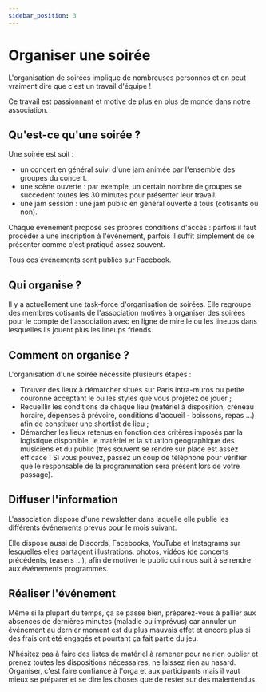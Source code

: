 ```yaml
---
sidebar_position: 3
---
```

# Organiser une soirée

L'organisation de soirées implique de nombreuses personnes et on peut vraiment dire que c'est un travail d'équipe !

Ce travail est passionnant et motive de plus en plus de monde dans notre association.

## Qu'est-ce qu'une soirée ?

Une soirée est soit :

- un concert en général suivi d'une jam animée par l'ensemble des groupes du concert.
- une scène ouverte : par exemple, un certain nombre de groupes se succèdent toutes les 30 minutes pour présenter leur travail.
- une jam session : une jam public en général ouverte à tous (cotisants ou non).

Chaque événement propose ses propres conditions d'accès : parfois il faut procéder à une inscription à l'événement, parfois il suffit simplement de se présenter comme c'est pratiqué assez souvent.

Tous ces événements sont publiés sur Facebook.

## Qui organise ?

Il y a actuellement une task-force d'organisation de soirées. Elle regroupe des membres cotisants de l'association motivés à organiser
des soirées pour le compte de l'association avec en ligne de mire le ou les lineups dans lesquelles ils jouent plus les lineups friends.

## Comment on organise ?

L'organisation d'une soirée nécessite plusieurs étapes :

- Trouver des lieux à démarcher situés sur Paris intra-muros ou petite couronne acceptant le ou les styles que vous projetez de jouer ;
- Recueillir les conditions de chaque lieu (matériel à disposition, créneau horaire, dépenses à prévoire, conditions d'accueil - boissons, repas ...) afin de constituer une shortlist de lieu ;
- Démarcher les lieux retenus en fonction des critères imposés par la logistique disponible, le matériel et la situation géographique des musiciens et du public (très souvent se rendre sur place est assez efficace ! Si vous pouvez, passez un coup de téléphone pour vérifier que le responsable de la programmation sera présent lors de votre passage).

## Diffuser l'information

L'association dispose d'une newsletter dans laquelle elle publie les différents événements prévus pour le mois suivant.

Elle dispose aussi de Discords, Facebooks, YouTube   et Instagrams sur lesquelles elles partagent illustrations, photos, vidéos (de concerts précédents, teasers ...), afin de motiver le public qui nous suit à se rendre aux événements programmés.

## Réaliser l'événement

Même si la plupart du temps, ça se passe bien, préparez-vous à pallier aux absences de dernières minutes (maladie ou imprévus) car annuler un événement au dernier moment est du plus mauvais effet et encore plus si des frais ont été engagés et pourtant ça fait partie du jeu.

N'hésitez pas à faire des listes de matériel à ramener pour ne rien oublier et prenez toutes les dispositions nécessaires, ne laissez rien au hasard. Organiser, c'est faire confiance à l'orga et aux participants mais il vaut mieux se préparer et se dire les choses que de rester sur des malentendus.